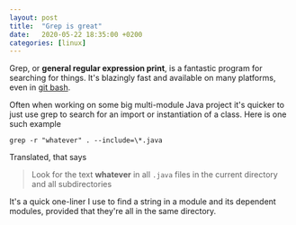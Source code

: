 ```yaml
---
layout: post
title:  "Grep is great"
date:   2020-05-22 18:35:00 +0200
categories: [linux]
---
```


Grep, or __general regular expression print__, is a fantastic program for searching for things. It's blazingly fast and available on many platforms, even in [git bash](https://gitforwindows.org/).

Often when working on some big multi-module Java project it's quicker to just use grep to search for an import or instantiation of a class. Here is one such example

```
grep -r "whatever" . --include=\*.java
```

Translated, that says

> Look for the text __whatever__ in all `.java` files in the current directory and all subdirectories

It's a quick one-liner I use to find a string in a module and its dependent modules, provided that they're all in the same directory.
